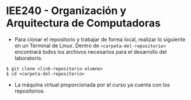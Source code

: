 # IEE240 - Organización y Arquitectura de Computadoras

- Para clonar el repositorio y trabajar de forma local, realizar lo siguiente en un Terminal de Linux. Dentro de `<carpeta-del-repositorio>` encontrará todos los archivos necesarios para el desarrollo del laboratorio.
```
$ git clone <link-repositorio-alumno>
$ cd <carpeta-del-repositorio>
```

- La máquina virtual proporcionada por el curso ya cuenta con los repositorios.
